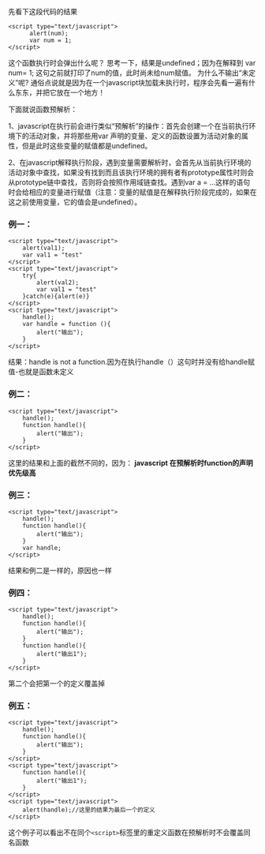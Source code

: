 先看下这段代码的结果
```
<script type="text/javascript">
      alert(num);
      var num = 1;
</script>
```
这个函数执行时会弹出什么呢？
思考一下，结果是‍undefined；因为在解释到 var num= 1; 这句之前就打印了num的值，此时尚未给num赋值。
为什么不输出“未定义”呢?
通俗点说就是因为在一个javascript块加载未执行时，程序会先看一遍有什么东东，并把它放在一个地方！

下面就说函数预解析：

1、javascript在执行前会进行类似“预解析”的操作：首先会创建一个在当前执行环境下的活动对象，并将那些用var 声明的变量、定义的函数设置为活动对象的属性，但是此时这些变量的赋值都是undefined。

2、在javascript解释执行阶段，遇到变量需要解析时，会首先从当前执行环境的活动对象中查找，如果没有找到‍而且该执行环境的拥有者有prototype属性时则会从prototype链中查找，否则将会按照作用域链查找。遇到var a = …这样的语句时会给相应的变量进行赋值（注意：变量的赋值是在解释执行阶段完成的，如果在这之前使用变量，它的值会是undefined）。

### 例一：
```
<script type="text/javascript">
    alert(val1);
	var val1 = "test"
</script>
<script type="text/javascript">
	try{
	    alert(val2);
		var val1 = "test"
	}catch(e){alert(e)}
</script>
<script type="text/javascript">
    handle();
	var handle = function (){
		alert("输出");
	}
</script>
```
结果：handle is not a function.因为在执行handle（）这句时并没有给handle赋值-也就是函数未定义

### 例二：
```
<script type="text/javascript">
    handle();
	function handle(){
		alert("输出");
	}
</script>
```
这里的结果和上面的截然不同的，因为： **javascript 在预解析时function的声明优先级高**

### 例三：
```
<script type="text/javascript">
    handle();
	function handle(){
		alert("输出");
	}
	var handle;
</script>
```
结果和例二是一样的，原因也一样

### 例四：
```
<script type="text/javascript">
    handle();
	function handle(){
		alert("输出");
	}
	function handle(){
		alert("输出1");
	}
</script>
```
第二个会把第一个的定义覆盖掉

### 例五：
```
<script type="text/javascript">
    handle();
	function handle(){
		alert("输出");
	}
</script>
<script type="text/javascript">
	function handle(){
		alert("输出1");
	}
</script>
<script type="text/javascript">
	alert(handle);//这里的结果为最后一个的定义
</script>
```
这个例子可以看出不在同个`<script>`标签里的重定义函数在预解析时不会覆盖同名函数
